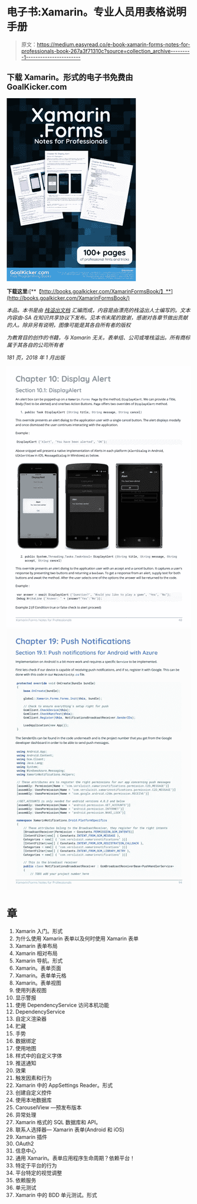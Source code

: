 # 电子书:Xamarin。专业人员用表格说明手册

> 原文：<https://medium.easyread.co/e-book-xamarin-forms-notes-for-professionals-book-267a3f71310c?source=collection_archive---------1----------------------->

## 下载 Xamarin。形式的电子书免费由 GoalKicker.com

![](img/f0080b1c2f931f9affeb28b3a3e5db11.png)

**下载这里:**[**【http://books.goalkicker.com/XamarinFormsBook/】**](http://books.goalkicker.com/XamarinFormsBook/)

*本品。本书是由* [*栈溢出文档*](https://archive.org/details/documentation-dump.7z) *汇编而成，内容是由漂亮的栈溢出人士编写的。文本内容由-SA 在知识共享协议下发布。见本书末尾的致谢，感谢对各章节做出贡献的人。除非另有说明，图像可能是其各自所有者的版权*

*为教育目的创作的书籍，与 Xamarin 无关。表单组、公司或堆栈溢出。所有商标属于其各自的公司所有者*

*181 页，2018 年 1 月出版*

![](img/45bd5e54acb5ff78cf0f4419a7b565c4.png)![](img/31d957ff9f8c93dc41a6d6555cf995cd.png)

# 章

1.  Xamarin 入门。形式
2.  为什么使用 Xamarin 表单以及何时使用 Xamarin 表单
3.  Xamarin 表单布局
4.  Xamarin 相对布局
5.  Xamarin 导航。形式
6.  Xamarin。表单页面
7.  Xamarin。表单单元格
8.  Xamarin。表单视图
9.  使用列表视图
10.  显示警报
11.  使用 DependencyService 访问本机功能
12.  DependencyService
13.  自定义渲染器
14.  贮藏
15.  手势
16.  数据绑定
17.  使用地图
18.  样式中的自定义字体
19.  推送通知
20.  效果
21.  触发因素和行为
22.  Xamarin 中的 AppSettings Reader。形式
23.  创建自定义控件
24.  使用本地数据库
25.  CarouselView —预发布版本
26.  异常处理
27.  Xamarin 格式的 SQL 数据库和 API。
28.  联系人选择器— Xamarin 表单(Android 和 iOS)
29.  Xamarin 插件
30.  OAuth2
31.  信息中心
32.  通用 Xamarin。表单应用程序生命周期？依赖平台！
33.  特定于平台的行为
34.  平台特定的视觉调整
35.  依赖服务
36.  单元测试
37.  Xamarin 中的 BDD 单元测试。形式